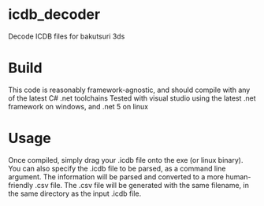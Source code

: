 # icdb_decoder
Decode ICDB files for bakutsuri 3ds

# Build
This code is reasonably framework-agnostic, and should compile with any of the latest C# .net toolchains
Tested with visual studio using the latest .net framework on windows, and .net 5 on linux

# Usage
Once compiled, simply drag your .icdb file onto the exe (or linux binary).
You can also specify the .icdb file to be parsed, as a command line argument.
The information will be parsed and converted to a more human-friendly .csv file.
The .csv file will be generated with the same filename, in the same directory as the input .icdb file.

